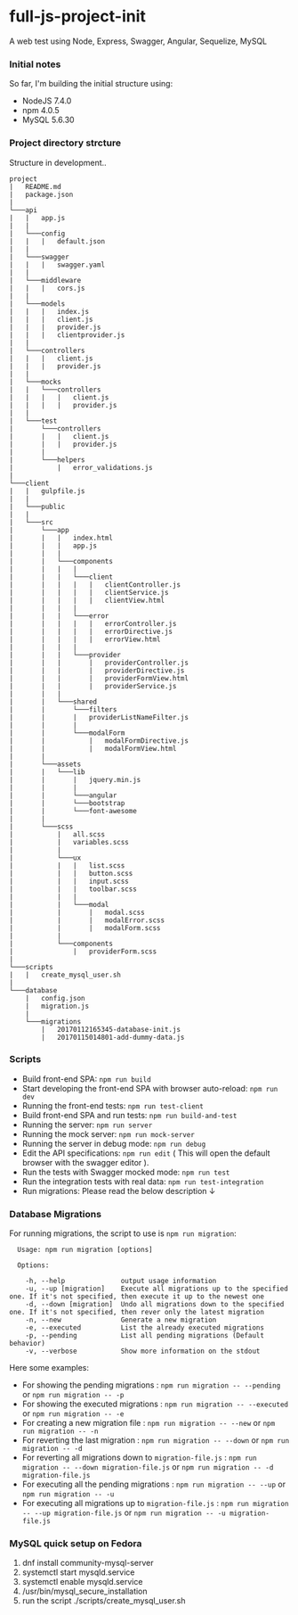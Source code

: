 # full-js-project-init
A web test using Node, Express, Swagger, Angular, Sequelize, MySQL

### Initial notes
So far, I'm building the initial structure using:
- NodeJS 7.4.0
- npm 4.0.5
- MySQL 5.6.30

### Project directory strcture

Structure in development..

```
project
|   README.md
|   package.json
|
└───api
|   |   app.js
|   |
|   └───config
|   |   |   default.json
|   |
|   └───swagger
|   |   |   swagger.yaml
|   |
|   └───middleware
|   |   |   cors.js
|   |
|   └───models
|   |   |   index.js
|   |   |   client.js
|   |   |   provider.js
|   |   |   clientprovider.js
|   |
|   └───controllers
|   |   |   client.js
|   |   |   provider.js
|   |
|   └───mocks
|   |   └───controllers
|   |   |   |   client.js
|   |   |   |   provider.js
|   |
|   └───test
|       └───controllers
|       |   |   client.js
|       |   |   provider.js
|       |
|       └───helpers
|           |   error_validations.js
|
└───client
|   |   gulpfile.js
|   |
|   └───public
|   |
|   └───src
|       └───app
|       |   |   index.html
|       |   |   app.js
|       |   |
|       |   └───components
|       |   |   | 
|       |   |   └───client
|       |   |   |   |   clientController.js
|       |   |   |   |   clientService.js
|       |   |   |   |   clientView.html
|       |   |   |
|       |   |   └───error
|       |   |   |   |   errorController.js
|       |   |   |   |   errorDirective.js
|       |   |   |   |   errorView.html
|       |   |   |
|       |   |   └───provider
|       |   |       |   providerController.js
|       |   |       |   providerDirective.js
|       |   |       |   providerFormView.html
|       |   |       |   providerService.js
|       |   |
|       |   └───shared
|       |       └───filters
|       |       |   providerListNameFilter.js
|       |       |
|       |       └───modalForm
|       |           |   modalFormDirective.js
|       |           |   modalFormView.html
|       |
|       └───assets
|       |   └───lib
|       |       |   jquery.min.js
|       |       |
|       |       └───angular
|       |       └───bootstrap
|       |       └───font-awesome
|       |
|       └───scss
|           |   all.scss
|           |   variables.scss
|           |
|           └───ux
|           |   |   list.scss
|           |   |   button.scss
|           |   |   input.scss
|           |   |   toolbar.scss
|           |   |
|           |   └───modal
|           |       |   modal.scss
|           |       |   modalError.scss
|           |       |   modalForm.scss
|           |
|           └───components
|               |   providerForm.scss
|
└───scripts
|   |   create_mysql_user.sh
|
└───database
    |   config.json
    |   migration.js
    |
    └───migrations
        |   20170112165345-database-init.js
        |   20170115014801-add-dummy-data.js
```

### Scripts

* Build front-end SPA: `npm run build`
* Start developing the front-end SPA with browser auto-reload: `npm run dev`
* Running the front-end tests: `npm run test-client`
* Build front-end SPA and run tests: `npm run build-and-test`
* Running the server: `npm run server`
* Running the mock server: `npm run mock-server`
* Running the server in debug mode: `npm run debug`
* Edit the API specifications: `npm run edit`  ( This will open the default browser with the swagger editor ).
* Run the tests with Swagger mocked mode: `npm run test`
* Run the integration tests with real data: `npm run test-integration`
* Run migrations: Please read the below description ↓

### Database Migrations

For running migrations, the script to use is `npm run migration`:

```
  Usage: npm run migration [options]

  Options:

    -h, --help              output usage information
    -u, --up [migration]    Execute all migrations up to the specified one. If it's not specified, then execute it up to the newest one
    -d, --down [migration]  Undo all migrations down to the specified one. If it's not specified, then rever only the latest migration
    -n, --new               Generate a new migration
    -e, --executed          List the already executed migrations
    -p, --pending           List all pending migrations (Default behavior)
    -v, --verbose           Show more information on the stdout
```

Here some examples:

* For showing the pending migrations : `npm run migration -- --pending` or `npm run migration -- -p`
* For showing the executed migrations : `npm run migration -- --executed` or `npm run migration -- -e`
* For creating a new migration file : `npm run migration -- --new` or `npm run migration -- -n`
* For reverting the last migration : `npm run migration -- --down` or `npm run migration -- -d`
* For reverting all migrations down to `migration-file.js` : `npm run migration -- --down migration-file.js` or `npm run migration -- -d migration-file.js`
* For executing all the pending migrations : `npm run migration -- --up` or `npm run migration -- -u`
* For executing all migrations up to `migration-file.js` : `npm run migration -- --up migration-file.js` or `npm run migration -- -u migration-file.js`

### MySQL quick setup on Fedora

1. dnf install community-mysql-server
2. systemctl start mysqld.service
3. systemctl enable mysqld.service
4. /usr/bin/mysql_secure_installation
5. run the script ./scripts/create_mysql_user.sh

